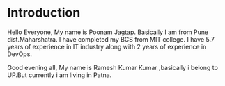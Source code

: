 # Introduction

Hello Everyone, My name is Poonam Jagtap. Basically I am from Pune dist.Maharshatra.
I have completed my BCS from MIT college. I have 5.7 years of experience in IT industry along with 2 years of experience in DevOps.


Good evening all, My name is Ramesh Kumar Kumar ,basically i belong to UP.But currently i am living in Patna.
